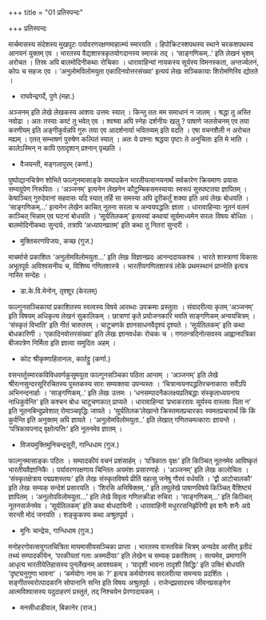 +++
title = "01 प्रतिस्पन्दः"

+++
प्रतिस्पन्दः

मार्चमासस्य संदेशस्य मुखपुटः पर्यावरणरक्षणमाहात्म्यं स्मारयति । हिपोक्रिटस्शपथस्य स्थाने चरकशपथस्य आनयनं युक्तम् एव । भारतस्य वैद्यशास्त्रकृतयोगदानस्य स्मारकं तद् । ‘साङ्गणिकम्..’ इति लेखनं भृशम् अरोचत । तिस्रः अपि बालमोदिनीकथाः रोचिकाः । धारावाहिन्यां नायकस्य सूर्यस्य विमनस्कता, अन्तर्ज्वलनं, कोपः च सहजः एव । ‘अनुलोमविलोमयुता एकादिनवोत्तरसंख्या’ इत्ययं लेखः सञ्चिकायाः शिरोमणिरिव द्योतते ।

- राघवेन्द्रगर्दे, पुणे (महा.)

अञ्जनम् इति लेखे लेखकस्य आशयः उत्तमः स्यात् । किन्तु ततः मम समाधानं न जातम् । श्रद्धा तु अस्ति नवोढा । अतः तस्याः कष्टं तु भवेत् एव । श्वश्र्वा अपि स्नेहः दर्शनीयः खलु ? पाषाणे जलसेचनम् एव तया करणीयम् इति अङ्गीकुर्वन्नपि गुरुः तया एव आदर्शनार्या भवितव्यम् इति वदति । एषा वचनशैली न अरोचत मह्यम् । एतत् सम्भाषणं पुरुषेण कल्पितं स्यात् । अतः ये प्रश्नाः श्रद्धया पृष्टाः ते अनुचिताः इति मे भाति । कालेऽस्मिन् न कापि एतादृशान् प्रश्नान् पृच्छति ।

- वैजयन्ती, मङ्गलापुरम् (कर्णा.)

पुष्पोद्यानचित्रेण शोभिते फाल्गुनमासाङ्के सम्पादकेन भारतीयत्वानयनार्थं सर्वकारेण क्रियमाणः प्रयासः सम्यग्रूपेण निरूपितः । ‘अञ्जनम्’ इत्यनेन लेखनेन कौटुम्बिकसमस्यायाः स्वरूपं सुस्पष्टतया ज्ञापितम् । केषाञ्चित् गुरुदेवानां सहवासः यदि स्यात् तर्हि सा समस्या अपि दूरीकर्तुं शक्या इति अयं लेखः बोधयति । ‘साङ्गणिकम्...’ इत्यनेन लेखेन काचित् नूतना सरला च अन्वयपद्धतिः ज्ञाता । धारावाहिन्याः नूतनं वलनं काञ्चित् भिन्नाम् एव घटनां बोधयति । ‘सूर्यतिलकम्’ इत्यस्यां कथायां सूर्यमाध्यमेन सरलः विषयः बोधितः । बालमोदिनीकथाः सुन्दर्यः, तत्रापि ‘अध्यापनव्रतम्’ इति कथा तु नितरां सुन्दरी ।

- मुक्तिचरणविजयः, कच्छ (गुज.)

माचर्मासे प्रकाशितः ‘अनुलोमविलोमयुता...’ इति लेखः विज्ञानप्रदः आनन्ददायकश्च । भारते शास्त्राणां विकासः अभूतपूर्वः अविश्वसनीयः च, विशिष्य गणितशास्त्रे । भारतीयगणितशास्त्रं लोके प्रथमस्थानं प्राप्नोति इत्यत्र नास्ति सन्देहः ।

- डा.के.वि.मेनोन्, तृश्शूर (केरलम्)

फाल्गुनसञ्चिकायां प्रकाशितस्य स्वत्वस्य विषये आरब्धाः उपक्रमाः प्रस्तुताः । संवादरीत्या कृतम् ‘अञ्जनम्’ इति विषयम् अधिकृत्य लेखनं सुकालिकम् । छात्राणां कृते प्रयोजनकारि भवति साङ्गणिकम् अन्वयचित्रम् । ‘संस्कृतं विभाति’ इति गीतं चारुतरम् । चाटुचणके ज्ञानसाधनवैदृश्यं दृश्यते । ‘सूर्यतिलकम्’ इति कथा बोधकारिणी । ‘एकादिनवोत्तरसंख्या’ इति लेखः ज्ञानवर्धकः रोचकः च । गणतन्त्रदिनोत्सवस्य आह्वानपत्रिका बीजपत्रेण निर्मिता इति ज्ञात्वा समुदितः अहम् ।

- कोट श्रीकृष्णाहितानलः, कार्तट्टु (कर्णा.)

वसन्तर्तुस्मारकविविधवर्णकुसुमयुता फाल्गुनसञ्चिका पठिता आन्तम् । ‘अञ्जनम्’ इति लेखे श्रीरत्नसुन्दरसूरिरचितस्य पुस्तकस्य सारः सम्यक्तया उपन्यस्तः । ‘चित्रान्वयनपद्धतिरचनाकाराः सर्वेऽपि अभिनन्दनार्हाः । ‘साङ्गणिकम्..’ इति लेखः उत्तमः । ‘धनसम्पादनैकलक्ष्यप्रतिबद्धाः संस्कृताध्ययनाय नाधिकुर्वन्ति’ इति कश्चन बोधः चाटुचणकात् प्राप्यते । धारावाहिन्यां ‘प्रभाकररावः सूर्यस्य वास्तवः पिता न’ इति नूतनबिन्दुप्रवेशात् रोमाञ्चवृद्धिः जायते । ‘सूर्यतिलक’लेखान्ते क्रिस्तमतप्रचारकाः स्वमतप्रचारार्थं किं किं कुर्वन्ति इति अनुक्तम् अपि ज्ञायते । ‘अनुलोमविलोमयुता..’ इति लेखात् गणितचमत्काराः ज्ञायन्ते । ‘पत्रिकावपनाद् वृक्षोत्पत्तिः’ इति नूतनमेव ज्ञातम् ।

- विजयमुक्तिमुनिचन्द्रसूरी, गान्धिधाम (गुज.)

फाल्गुनमासाङ्कः पठितः । सम्पादकीयं वचनं प्रशंसार्हम् । ‘पत्रिकातः वृक्षः’ इति किञ्चित् नूतनमेव आविष्कृतं भारतीयवैज्ञानिकैः । पर्यावरणरक्षणाय चिन्तितः अयमंशः प्रसारणार्हः । ‘अञ्जनम्’ इति लेखः कालोचितः । ‘संस्कृतक्षेत्राय पद्मप्रशस्तयः’ इति लेखः संस्कृतविषये प्रीतिं वहत्सु जनेषु गौरवं वर्धयति । ‘द्वौ आटोचालकौ’ इति लेखः सम्यक् सन्देशं प्रसारयति । ‘शिरसि अभिषिक्तम्..’ इति लघुलेखे पाषाणविषये किञ्चित् वैशिष्ट्यं ज्ञापितम् । ‘अनुलोपविलोमयुता...’ इति लेखे विवृता गणितक्रीडा रुचिरा । ‘साङ्गणिकम्...’ इति किञ्चित् नूतनसर्जनमेव । ‘सूर्यतिलकम्’ इति कथा बोधदायिनी । धारावाहिनी मधुररसनिर्झरिणी इव शनैः शनैः अग्रे सरन्ती मोदं जनयति । शङ्कुकस्य कथा अश्रुतपूर्वा ।

- मुनिः चान्द्रेयः, गान्धिधाम (गुज.)

मनोहरगोवत्सयुगलचित्रिता माघमासीयसञ्चिका प्राप्ता । भारतस्य वास्तविकं चित्रम् अन्यदेव आसीत् इतीदं तथ्यं सम्पादकीयेन, ‘परकीयतां गताः अस्मदीयाः’ इति लेखेन च सम्यक् प्रकाशितम् । सत्यमेव, प्रमाणानि आधृत्य भारतीयेतिहासस्य पुनर्लेखनम् आवश्यकम् । ‘यादृशी भावना तादृशी सिद्धिः’ इति उक्तिं बोधयति ‘दृष्ट्यनुगुणा भावना’ । ‘कर्मयोगः नाम कः ?’ इत्यत्र कर्मयोगस्य सरलरीत्या समन्वयः प्रदर्शितः । सङ्गीतस्वरोत्पादकानि सोपानानि सन्ति इति विषयः अश्रुतपूर्वः । राजेन्द्रप्रसादस्य जीवनप्रसङ्गेन आत्मविश्वासस्य यदुदाहरणं प्रस्तुतं, तद् निश्चयेन प्रेरणादायकम् ।

- मनसीधाडीवाल, बिकानेर (राज.)


